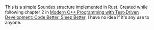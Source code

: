 This is a simple Soundex structure implemented in Rust. Created while following chapter 2 in [Modern C++ Programming with Test-Driven Development: Code Better, Sleep Better](http://pragprog.com/book/lotdd/modern-c-programming-with-test-driven-development). I have no idea if it's any use to anyone.
